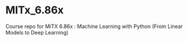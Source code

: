 # MITx_6.86x
Course repo for MiTX 6.86x : Machine Learning with Python (From Linear Models to Deep Learning)

